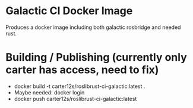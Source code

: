 # Galactic CI Docker Image
Produces a docker image including both galactic rosbridge and needed rust.

# Building / Publishing (currently only carter has access, need to fix)
- docker build -t carter12s/roslibrust-ci-galactic:latest .
- Maybe needed: docker login
- docker push carter12s/roslibrust-ci-galactic:latest